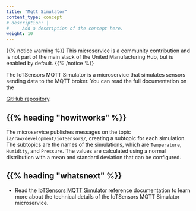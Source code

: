 ```yaml
---
title: "Mqtt Simulator"
content_type: concept
# description: |
#     Add a description of the concept here.
weight: 10
---
```


<!-- overview -->

{{% notice warning %}}
This microservice is a community contribution and is not part of the main stack of the United Manufacturing Hub, but is enabled by default.
{{% /notice %}}

The IoTSensors MQTT Simulator is a microservice that simulates sensors sending data to the
MQTT broker. You can read the full documentation on the

[GitHub repository](https://github.com/amine-amaach/simulators/tree/main/ioTSensorsMQTT).

<!-- body -->

## {{% heading "howitworks" %}}

The microservice publishes messages on the topic `ia/raw/development/ioTSensors/`,
creating a subtopic for each simulation. The subtopics are the names of the
simulations, which are `Temperature`, `Humidity`, and `Pressure`.
The values are calculated using a normal distribution with a mean and standard
deviation that can be configured.

<!-- Optional section; add links to information related to this topic. -->

## {{% heading "whatsnext" %}}

- Read the [IoTSensors MQTT Simulator](/docs/reference/microservices/mqtt-simulator/) reference
  documentation to learn more about the technical details of the IoTSensors MQTT Simulator
  microservice.
